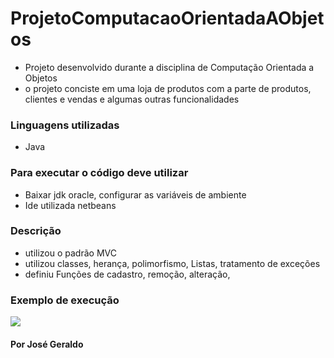 # ProjetoComputacaoOrientadaAObjetos
* Projeto desenvolvido durante a disciplina de Computação Orientada a Objetos
* o projeto conciste em uma loja de produtos com a parte de produtos, clientes e vendas e algumas outras funcionalidades

### Linguagens utilizadas 
* Java
### Para executar o código deve utilizar 
* Baixar jdk oracle, configurar as variáveis de ambiente
* Ide utilizada netbeans
### Descrição
* utilizou o padrão MVC
* utilizou classes, herança, polimorfismo, Listas, tratamento de exceções
* definiu Funções de cadastro, remoção, alteração,

### Exemplo de execução
![](img%20multi/multi_dominance.png)


#### Por José Geraldo
